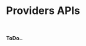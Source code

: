 Providers APIs
==============

<br />

**ToDo..**

<style>
footer {
  position: fixed;
  bottom: 0;
  width: 100%;
}
</style>
